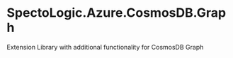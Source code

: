 # SpectoLogic.Azure.CosmosDB.Graph
Extension Library with additional functionality for CosmosDB Graph
